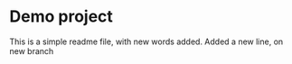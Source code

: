 # Demo project

This is a simple readme file, with new words added.
Added a new line, on new branch
